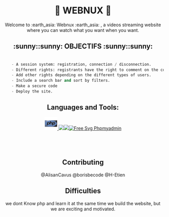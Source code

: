  
# <h1 align="center"> :movie_camera: WEBNUX :movie_camera: </h1>

<p align="center"> Welcome to :earth_asia: Webnux :earth_asia: , a videos streaming website where you can watch what you want when you want.</p>
 

<h2 align="center">   :sunny::sunny: OBJECTIFS :sunny::sunny: </h2>

```python

    - A session system: registration, connection / disconnection.
    - Different rights: registrants have the right to comment on the content. 
    - Add other rights depending on the different types of users.
    - Include a search bar and sort by filters.
    - Make a secure code
    - Deploy the site.

``` 
<h2 align="center">Languages and Tools:</h2>
<p align="center"> <img src="https://raw.githubusercontent.com/devicons/devicon/master/icons/php/php-original.svg" alt="php" width="40" height="40"/><a href="https://www.w3.org/html/" target="_blank"> <a href="https://www.php.net" target="_blank"> <img src="https://img.icons8.com/fluency/48/000000/mysql-logo.png"/><img src="https://img.icons8.com/color/48/000000/docker.png"/><a href="https://www.freeiconspng.com/img/5575" title="Image from freeiconspng.com"><img src="https://www.freeiconspng.com/uploads/phpmyadmin-icon-0.jpg" width="70" alt="Free Svg Phpmyadmin" /></a> </p>
    
#


<p align="center"><img align="center" src="https://external-content.duckduckgo.com/iu/?u=https%3A%2F%2Ftse3.mm.bing.net%2Fth%3Fid%3DOIP.HhdgiY4NOUi5-G3bYzuLQQHaD5%26pid%3DApi&f=1" alt="" height="400px" > </p>
    


## <h2 align="center">Contributing</h2>
<p align="center"> @AlisanCavus @borisbecode @H-Etien </p>


## <h2 align="center">Difficulties</h2>
<p align="center">we dont Know php and learn it at the same time we build the website, but we are exciting and motivated. </p>






